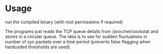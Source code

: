 # Usage
run the compiled binary (with root permissions if required)

The programs just reads the TCP queue details from /proc/net/sockstat and stores in a circular queue.
The idea is to see for sudden fluctuations in number of syn packets over a time period (prevents false flagging when hardcoded thresholds are used).
